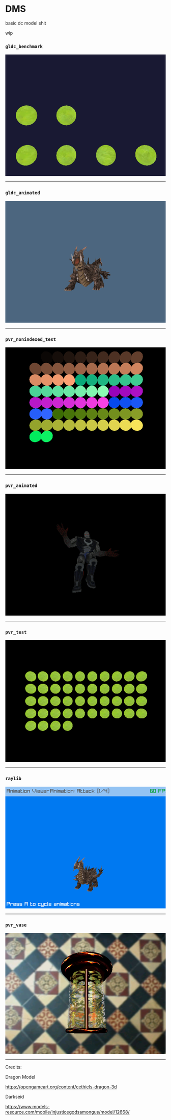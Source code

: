 # DMS
basic dc model shit

wip




###  `gldc_benchmark`

![gldc_benchmark](images/gldc_benchmark.png)

---

###  `gldc_animated`


![gldc_animated](images/gldc_animated.png)

---

###  `pvr_nonindexed_test`


![pvr_nonindexed_test](images/pvr_nonindexed_test.png)

---

###  `pvr_animated`


![pvr_animated](images/pvr_animated.png)

---

###  `pvr_test`


![pvr_test](images/pvr_test.png)

---

###  `raylib`


![raylib](images/raylib.png)

---

###  `pvr_vase`


![raylib](images/pvr_vase.png)

---

















Credits:

Dragon Model

https://opengameart.org/content/cethiels-dragon-3d

Darkseid

https://www.models-resource.com/mobile/injusticegodsamongus/model/12668/

